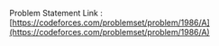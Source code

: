 Problem Statement Link : [https://codeforces.com/problemset/problem/1986/A](https://codeforces.com/problemset/problem/1986/A)